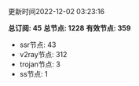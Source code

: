 更新时间2022-12-02 03:23:16

**总订阅: 45**
**总节点: 1228**
**有效节点: 359**
- ssr节点: 43
- v2ray节点: 312
- trojan节点: 3
- ss节点: 1
